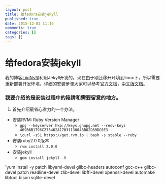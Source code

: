 ```yaml
---
layout: post
title: 给fedora安装jekyll
published: true
date: 2015-12-03 11:16
comments: true
categories: []
tags: []
---
```

# 给fedora安装jekyll

我的博客[LiinNs](http://liinns.github.io/)是利用Jekyll开发的，现在由于刚迁移开环境到linux下，所以需要重新部署开发环境，详细的安装步骤大家可以参考[官方文档](http://jekyllrb.com/docs/installation/)，[中文版文档](http://jekyll.bootcss.com/docs/installation/)。

### 我要介绍的是安装过程中的陷阱和需要留意的地方。

1. 首先介绍最省心省力的一个办法。
  * 安装RVM: Ruby Version Manager 
    * `gpg --keyserver hkp://keys.gnupg.net --recv-keys 409B6B1796C275462A1703113804BB82D39DC0E3`
    * `\curl -sSL https://get.rvm.io | bash -s stable --ruby`
  * 安装ruby2.0.0版本 
    * `rvm install 2.0.0` 
  * 安装jekyll 
    * `gem install jekyll -V`

`yum install -y patch libyaml-devel glibc-headers autoconf gcc-c++ glibc-devel patch readline-devel zlib-devel libffi-devel openssl-devel automake libtool bison sqlite-devel
